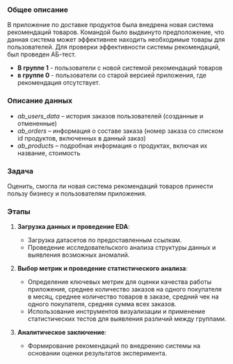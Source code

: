 ### Общее описание
В приложение по доставке продуктов была внедрена новая система рекомендаций товаров. Командой было выдвинуто предположение, что данная система может эффективнее находить необходимые товары для пользователей.
Для проверки эффективности системы рекомендаций, был проведен АБ-тест. 
 - **В группе 1** -  пользователи с новой системой рекомендаций товаров
 - **в группе 0** - пользователи со старой версией приложения, где рекомендация отсутствует.
 
 ### Описание данных
- *ab_users_data* – история заказов пользователей (созданные и отмененные)
- *ab_orders* – информация о составе заказа (номер заказа со списком id продуктов, включенных в данный заказ)
- *ab_products* – подробная информация о продуктах, включая их название, стоимость

### Задача
Оценить, смогла ли новая система рекомендаций товаров принести пользу бизнесу и пользователям приложения. 

### Этапы
1. **Загрузка данных и проведение EDA**: 
   - Загрузка датасетов по предоставленным ссылкам.
   - Проведение исследовательского анализа структуры данных и выявления возможных аномалий.
   
2. **Выбор метрик и проведение статистического анализа**:
   - Определение ключевых метрик для оценки качества работы приложения, среднее количество заказов на одного покупателя в месяц, среднее количество товаров в заказе, средний чек на одного покупателя, средняя сумма всех заказов.
   - Использование инструментов визуализации и применение статистических тестов для выявления различий между группами.

3. **Аналитическое заключение**:
   - Формирование рекомендаций по внедрению системы на основании оценки результатов эксперимента.
